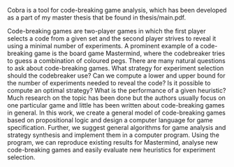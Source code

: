 Cobra is a tool for code-breaking game analysis, which has been developed as a part of my master thesis that be found in thesis/main.pdf.

Code-breaking games are two-player games in which the first player selects a code from a given set and the second player strives to reveal it using a minimal number of experiments. A prominent example of a code-breaking game is the board game Mastermind, where the codebreaker tries to guess a combination of coloured pegs. There are many natural questions to ask about code-breaking games. What strategy for experiment selection should the codebreaker use? Can we compute a lower and upper bound for the number of experiments needed to reveal the code? Is it possible to compute an optimal strategy? What is the performance of a given heuristic? Much research on the topic has been done but the authors usually focus on one particular game and little has been written about code-breaking games in general.
In this work, we create a general model of code-breaking games based on propositional logic and design a computer language for game specification. Further, we suggest general algorithms for game analysis and strategy synthesis and implement them in a computer program. Using the program, we can reproduce existing results for Mastermind, analyse new code-breaking games and easily evaluate new heuristics for experiment selection.




